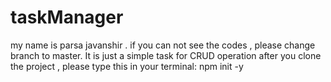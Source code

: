 # taskManager
my name is parsa javanshir .
if you can not see the codes , please change branch to master.
It is just a simple task for CRUD operation
after you clone the project , please type this in your terminal:
npm init -y
